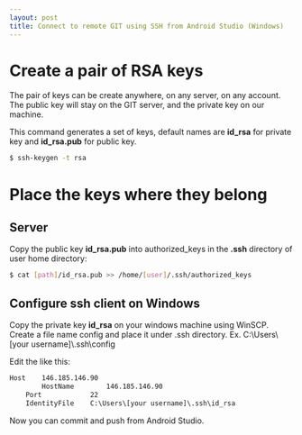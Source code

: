 ```yaml
---
layout: post
title: Connect to remote GIT using SSH from Android Studio (Windows)
---
```

# Create a pair of RSA keys

The pair of keys can be create anywhere, on any server, on any account. The public key will stay on the GIT server, and the private key on our machine.

This command generates a set of keys, default names are **id_rsa** for private key and **id_rsa.pub** for public key.

```sh
$ ssh-keygen -t rsa
```

# Place the keys where they belong

## Server

Copy the public key **id_rsa.pub** into authorized_keys in the **.ssh** directory of user home directory:

```sh
$ cat [path]/id_rsa.pub >> /home/[user]/.ssh/authorized_keys
```

## Configure ssh client on Windows
Copy the private key **id_rsa** on your windows machine using WinSCP.
Create a file name config and place it under .ssh directory. Ex. C:\Users\\[your username]\\.ssh\config

Edit the like this:

```txt
Host    146.185.146.90
        HostName        146.185.146.90
	Port            22
	IdentityFile    C:\Users\[your username]\.ssh\id_rsa
```

Now you can commit and push from Android Studio.
